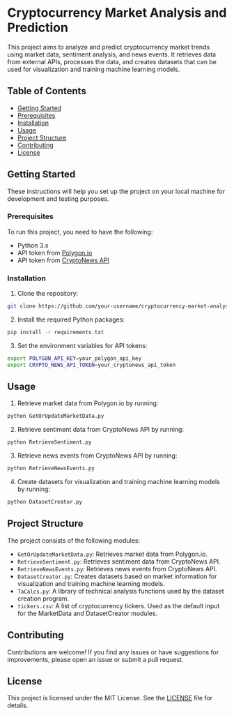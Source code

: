 # Cryptocurrency Market Analysis and Prediction

This project aims to analyze and predict cryptocurrency market trends using market data, sentiment analysis, and news events. It retrieves data from external APIs, processes the data, and creates datasets that can be used for visualization and training machine learning models.

## Table of Contents

- [Getting Started](#getting-started)
 - [Prerequisites](#prerequisites)
 - [Installation](#installation)
- [Usage](#usage)
- [Project Structure](#project-structure)
- [Contributing](#contributing)
- [License](#license)

## Getting Started

These instructions will help you set up the project on your local machine for development and testing purposes.

### Prerequisites

To run this project, you need to have the following:

- Python 3.x
- API token from [Polygon.io](https://polygon.io/)
- API token from [CryptoNews API](https://cryptonews-api.com/)

### Installation

1. Clone the repository:

```bash
git clone https://github.com/your-username/cryptocurrency-market-analysis.git
```

2. Install the required Python packages:

```bash
pip install -r requirements.txt
```

3. Set the environment variables for API tokens:

```bash
export POLYGON_API_KEY=your_polygon_api_key
export CRYPTO_NEWS_API_TOKEN=your_cryptonews_api_token
```

## Usage

1. Retrieve market data from Polygon.io by running:

```bash
python GetOrUpdateMarketData.py
```

2. Retrieve sentiment data from CryptoNews API by running:

```bash
python RetrieveSentiment.py
```

3. Retrieve news events from CryptoNews API by running:

```bash
python RetrieveNewsEvents.py
```
4. Create datasets for visualization and training machine learning models by running:

```bash
python DatasetCreator.py
```

## Project Structure

The project consists of the following modules:

- `GetOrUpdateMarketData.py`: Retrieves market data from Polygon.io.
- `RetrieveSentiment.py`: Retrieves sentiment data from CryptoNews API.
- `RetrieveNewsEvents.py`: Retrieves news events from CryptoNews API.
- `DatasetCreator.py`: Creates datasets based on market information for visualization and training machine learning models.
- `TaCalcs.py`: A library of technical analysis functions used by the dataset creation program.
- `tickers.csv`: A list of cryptocurrency tickers. Used as the default input for the MarketData and DatasetCreator modules.

## Contributing

Contributions are welcome! If you find any issues or have suggestions for improvements, please open an issue or submit a pull request.

## License

This project is licensed under the MIT License. See the [LICENSE](LICENSE) file for details.
